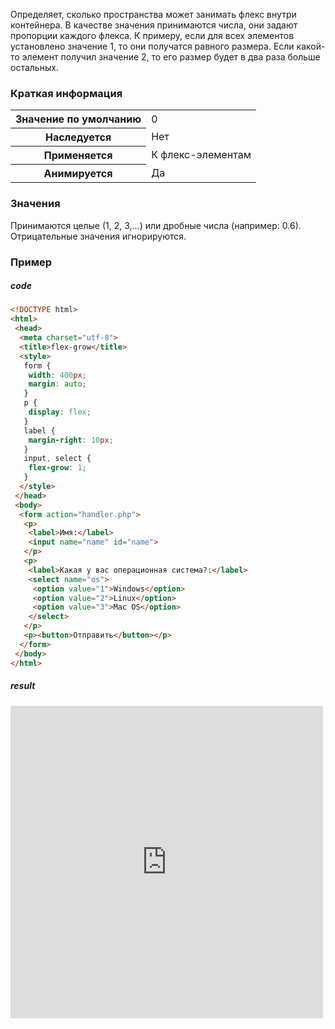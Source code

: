 Определяет, сколько пространства может занимать флекс внутри контейнера. В качестве значения принимаются числа, они задают пропорции каждого флекса. К примеру, если для всех элементов установлено значение 1, то они получатся равного размера. Если какой-то элемент получил значение 2, то его размер будет в два раза больше остальных.

### Краткая информация
<table>
	<tbody>
		<tr>
			<th>Значение по умолчанию</th>
			<td>0</td>
		</tr>
		<tr>
			<th>Наследуется</th>
			<td>Нет</td>
		</tr>
		<tr>
			<th>Применяется</th>
			<td>К флекс-элементам</td>
		</tr>
		<tr>
			<th>Анимируется</th>
			<td>Да</td>
		</tr>
	</tbody>
</table>

### Значения
Принимаются целые (1, 2, 3,…) или дробные числа (например: 0.6). Отрицательные значения игнорируются.

### Пример
##### code
```html
<!DOCTYPE html> 
<html> 
 <head> 
  <meta charset="utf-8"> 
  <title>flex-grow</title>
  <style>
   form {
    width: 400px;
    margin: auto;
   }
   p {
    display: flex;
   }
   label {
    margin-right: 10px;
   }
   input, select {
    flex-grow: 1;
   }
  </style>
 </head> 
 <body> 
  <form action="handler.php">
   <p>
    <label>Имя:</label>
    <input name="name" id="name">
   </p> 
   <p>
    <label>Какая у вас операционная система?:</label>
    <select name="os">
     <option value="1">Windows</option>
     <option value="2">Linux</option>
     <option value="3">Mac OS</option>
    </select> 
   </p> 
   <p><button>Отправить</button></p>
  </form> 
 </body> 
</html>
```

##### result
<iframe src="http://localhost:50000/flex-grow.html" style="background: white; border: none; width: 500px; height: 500px;"/></iframe>